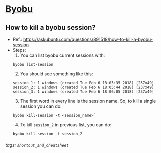 # [Byobu](https://www.byobu.org/)
## How to kill a byobu session? 
- Ref.: https://askubuntu.com/questions/891518/how-to-kill-a-byobu-session
- Steps:
  1. 	You can list byobu current sessions with:
  ```
  byobu list-session
  ```
  2. You should see something like this: 
  ```
  session_1: 1 windows (created Tue Feb 6 18:05:35 2018) [237x49]
  session_2: 1 windows (created Tue Feb 6 18:05:44 2018) [237x49]
  session_3: 1 windows (created Tue Feb 6 18:06:05 2018) [237x49]
  ```
  3. The first word in every line is the session name. So, to kill a single session you can do:
  ```
  byobu kill-session -t <session_name>`
  ```
  4. To kill `session_2` in previous list, you can do:
  ```
  byobu kill-session -t session_2
  ```
###### tags: `shortcut_and_cheatsheet`